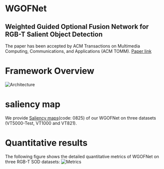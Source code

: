 WGOFNet
===

Weighted Guided Optional Fusion Network for RGB-T Salient Object Detection
---
The paper has been accepted by ACM Transactions on Multimedia Computing, Communications, and Applications (ACM TOMM).
[Paper link](https://doi.org/10.1145/3624984) 
  
Framework Overview
====
![Architecture](https://github.com/WJ-CV/WGOFNet/assets/101792089/57e29ed8-2bd2-449a-b849-b509dbe62fa1)

saliency map
===
We provide [Saliency maps](https://pan.baidu.com/s/1a07JR1Z96QcyNKDXqbBGfA)(code: 0825)  of our WGOFNet on three datasets (VT5000-Test, VT1000 and VT821).

Quantitative results
===
The following figure shows the detailed quantitative metrics of WGOFNet on three RGB-T SOD datasets:
![Metrics](https://github.com/WJ-CV/WGOFNet/assets/101792089/7489dbc2-d528-43c1-b87f-6d0eec52c18b)
